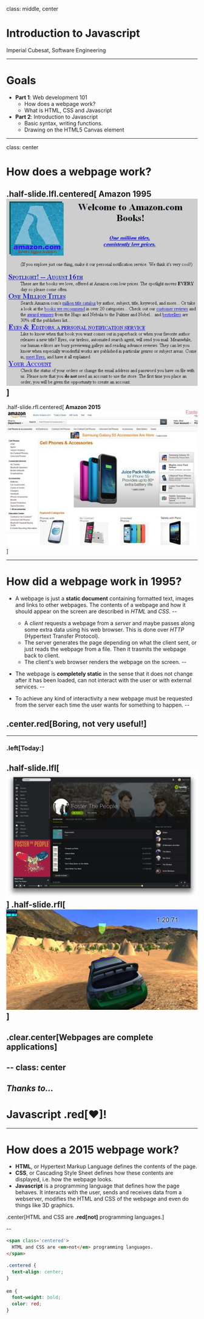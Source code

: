 class: middle, center

# Introduction to Javascript
Imperial Cubesat, Software Engineering

---

# Goals
- **Part 1**: Web development 101
  - How does a webpage work?
  - What is HTML, CSS and Javascript
- **Part 2**: Introduction to Javascript
  - Basic syntax, writing functions.
  - Drawing on the HTML5 Canvas element

---
class: center

# How does a webpage work?

.half-slide.lfl.centered[
**Amazon 1995**
![amazon-1995](images/amazon-1995.jpg)
]
--
.half-slide.rfl.centered[
**Amazon 2015**
![amazon-2015](images/amazon-2015.jpg)
]

---

# How did a webpage work in 1995?

- A webpage is just a **static document** containing
formatted text, images and links to other webpages.
The contents of a webpage and how it should appear on the screen are described
in *HTML* and *CSS*.
--

  - A *client* requests a webpage from a *server* and maybe passes along
  some extra data using his web browser.
  This is done over *HTTP* (Hypertext Transfer Protocol).
  - The server generates the page depending on what the client sent,
  or just reads the webpage from a file.
  Then it trasmits the webpage back to client.
  - The client's web browser renders the webpage on the screen.
--

- The webpage is **completely static** in the sense that it does not change
after it has been loaded, can not interact with the user
or with external services.
--

- To achieve any kind of interactivity a new webpage must be requested
from the server each time the user wants for something to happen.
--

## .center.red[**Boring, not very useful!**]
---

### .left[Today:]

.half-slide.lfl[![spotify](images/spotify.png)]
.half-slide.rfl[![webgl-example](images/webgl-example.jpg)]
--

## .clear.center[Webpages are complete applications]
--
class: center
--

*Thanks to...*
--

# Javascript .red[❤]!

---

# How does a 2015 webpage work?
- **HTML**, or Hypertext Markup Language defines the contents of the page.
- **CSS**, or Cascading Style Sheet defines how these contents are displayed,
i.e. how the webpage looks.
- **Javascript** is a programming language that defines how the page behaves.
It interacts with the user, sends and receives data from a webserver,
modifies the HTML and CSS of the webpage and even do things like 3D graphics.

.center[HTML and CSS are **.red[not]** programming languages.]

--

```html
<span class='centered'>
  HTML and CSS are <em>not</em> programming languages.
</span>
```

```css
.centered {
  text-align: center;
}

em {
  font-weight: bold;
  color: red;
}
```


